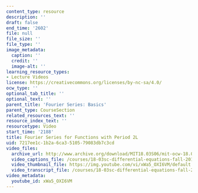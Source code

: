 ```yaml
---
content_type: resource
description: ''
draft: false
end_time: '2602'
file: null
file_size: ''
file_type: ''
image_metadata:
  caption: ''
  credit: ''
  image-alt: ''
learning_resource_types:
- Lecture Videos
license: https://creativecommons.org/licenses/by-nc-sa/4.0/
ocw_type: ''
optional_tab_title: ''
optional_text: ''
parent_title: 'Fourier Series: Basics'
parent_type: CourseSection
related_resources_text: ''
resource_index_text: ''
resourcetype: Video
start_time: '2188'
title: Fourier Series for Functions with Period 2L
uid: 7217ee1c-1b2a-6ca3-5105-79083db7c3cd
video_files:
  archive_url: http://www.archive.org/download/MIT18.03S06/mit-ocw-18.03-lec16-17mar2003-220k_512kb.mp4
  video_captions_file: /courses/18-03sc-differential-equations-fall-2011/aea5e80bc4b85ce8b97cfbaba0abfd0b_xWa5_OXI6VM.vtt
  video_thumbnail_file: https://img.youtube.com/vi/xWa5_OXI6VM/default.jpg
  video_transcript_file: /courses/18-03sc-differential-equations-fall-2011/d9169487210e8aa95bcddedd8f6696dd_xWa5_OXI6VM.pdf
video_metadata:
  youtube_id: xWa5_OXI6VM
---
```

